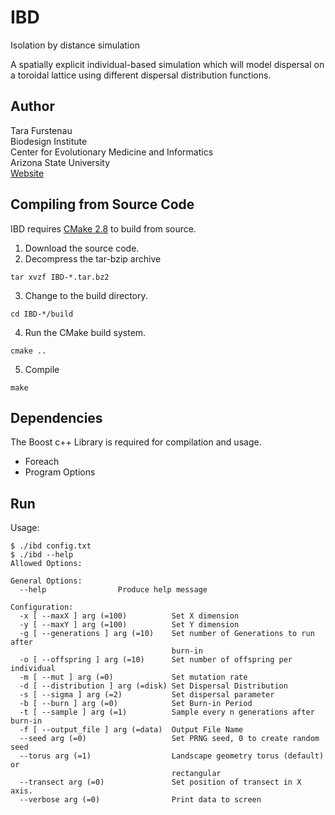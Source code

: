 IBD
===
Isolation by distance simulation

A spatially explicit individual-based simulation which will model dispersal on a toroidal lattice using different dispersal distribution functions.


Author
------
Tara Furstenau  
Biodesign Institute  
Center for Evolutionary Medicine and Informatics  
Arizona State University  
[Website](http://tfursten.github.io)  

Compiling from Source Code
--------------------------
IBD requires [CMake 2.8](http://www.cmake.org/) to build from source. 

1. Download the source code.  
2. Decompress the tar-bzip archive  
  ```
  tar xvzf IBD-*.tar.bz2
  ```
3. Change to the build directory.  
  ```
  cd IBD-*/build
  ```
4. Run the CMake build system.  
  ```
  cmake ..
  ```  
5. Compile  
  ```
  make
  ```

Dependencies
-------------
The Boost c++ Library is required for compilation and usage.
* Foreach  
* Program Options  

Run
----
Usage:
```
$ ./ibd config.txt
$ ./ibd --help
Allowed Options:

General Options:
  --help                Produce help message

Configuration:
  -x [ --maxX ] arg (=100)          Set X dimension
  -y [ --maxY ] arg (=100)          Set Y dimension
  -g [ --generations ] arg (=10)    Set number of Generations to run after 
                                    burn-in
  -o [ --offspring ] arg (=10)      Set number of offspring per individual
  -m [ --mut ] arg (=0)             Set mutation rate
  -d [ --distribution ] arg (=disk) Set Dispersal Distribution
  -s [ --sigma ] arg (=2)           Set dispersal parameter
  -b [ --burn ] arg (=0)            Set Burn-in Period
  -t [ --sample ] arg (=1)          Sample every n generations after burn-in
  -f [ --output_file ] arg (=data)  Output File Name
  --seed arg (=0)                   Set PRNG seed, 0 to create random seed
  --torus arg (=1)                  Landscape geometry torus (default) or 
                                    rectangular
  --transect arg (=0)               Set position of transect in X axis.
  --verbose arg (=0)                Print data to screen


